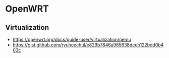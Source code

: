 # OpenWRT
## Virtualization
- https://openwrt.org/docs/guide-user/virtualization/qemu
- https://gist.github.com/ryuheechul/e829b7846a965638deeb122bdd0b403c